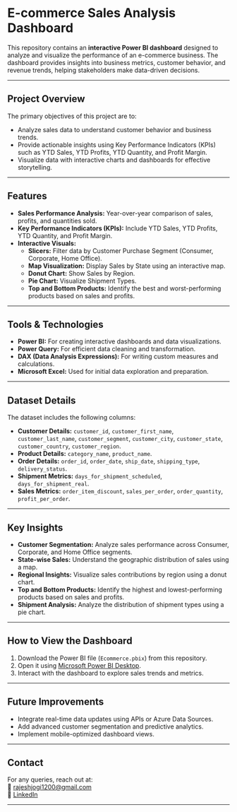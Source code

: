 # E-commerce Sales Analysis Dashboard  

This repository contains an **interactive Power BI dashboard** designed to analyze and visualize the performance of an e-commerce business. The dashboard provides insights into business metrics, customer behavior, and revenue trends, helping stakeholders make data-driven decisions.

---

## Project Overview  

The primary objectives of this project are to:  
- Analyze sales data to understand customer behavior and business trends.  
- Provide actionable insights using Key Performance Indicators (KPIs) such as YTD Sales, YTD Profits, YTD Quantity, and Profit Margin.  
- Visualize data with interactive charts and dashboards for effective storytelling.

---

## Features  

- **Sales Performance Analysis:** Year-over-year comparison of sales, profits, and quantities sold.  
- **Key Performance Indicators (KPIs):** Include YTD Sales, YTD Profits, YTD Quantity, and Profit Margin.  
- **Interactive Visuals:**
  - **Slicers:** Filter data by Customer Purchase Segment (Consumer, Corporate, Home Office).  
  - **Map Visualization:** Display Sales by State using an interactive map.  
  - **Donut Chart:** Show Sales by Region.  
  - **Pie Chart:** Visualize Shipment Types.  
  - **Top and Bottom Products:** Identify the best and worst-performing products based on sales and profits.  

---

## Tools & Technologies  

- **Power BI:** For creating interactive dashboards and data visualizations.  
- **Power Query:** For efficient data cleaning and transformation.  
- **DAX (Data Analysis Expressions):** For writing custom measures and calculations.  
- **Microsoft Excel:** Used for initial data exploration and preparation.  

---

## Dataset Details  

The dataset includes the following columns:  
- **Customer Details:** `customer_id`, `customer_first_name`, `customer_last_name`, `customer_segment`, `customer_city`, `customer_state`, `customer_country`, `customer_region`.  
- **Product Details:** `category_name`, `product_name`.  
- **Order Details:** `order_id`, `order_date`, `ship_date`, `shipping_type`, `delivery_status`.  
- **Shipment Metrics:** `days_for_shipment_scheduled`, `days_for_shipment_real`.  
- **Sales Metrics:** `order_item_discount`, `sales_per_order`, `order_quantity`, `profit_per_order`.  

---

## Key Insights  

- **Customer Segmentation:** Analyze sales performance across Consumer, Corporate, and Home Office segments.  
- **State-wise Sales:** Understand the geographic distribution of sales using a map.  
- **Regional Insights:** Visualize sales contributions by region using a donut chart.  
- **Top and Bottom Products:** Identify the highest and lowest-performing products based on sales and profits.  
- **Shipment Analysis:** Analyze the distribution of shipment types using a pie chart.  

---

## How to View the Dashboard  

1. Download the Power BI file (`Ecommerce.pbix`) from this repository.  
2. Open it using [Microsoft Power BI Desktop](https://powerbi.microsoft.com/desktop/).  
3. Interact with the dashboard to explore sales trends and metrics.

---

## Future Improvements  

- Integrate real-time data updates using APIs or Azure Data Sources.  
- Add advanced customer segmentation and predictive analytics.  
- Implement mobile-optimized dashboard views.

---

## Contact  

For any queries, reach out at:  
📧 [rajeshjogi1200@gmail.com](mailto:rajeshjogi1200@gmail.com)  
🔗 [LinkedIn](https://www.linkedin.com/in/rajesh-jogi-967102240/)  

---
